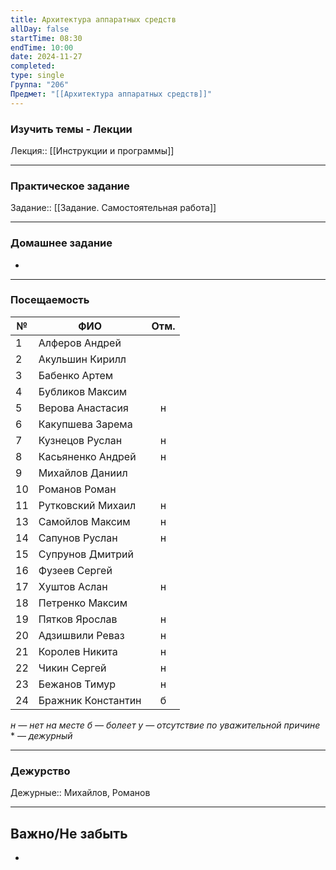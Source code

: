 ```yaml
---
title: Архитектура аппаратных средств
allDay: false
startTime: 08:30
endTime: 10:00
date: 2024-11-27
completed: 
type: single
Группа: "206"
Предмет: "[[Архитектура аппаратных средств]]"
---
```

### Изучить темы - Лекции

Лекция:: [[Инструкции и программы]]

---
### Практическое задание

Задание:: [[Задание. Самостоятельная работа]]

---
### Домашнее задание

- 

---
### Посещаемость

| №   | ФИО                | Отм. |
| --- | ------------------ | :--: |
| 1   | Алферов Андрей     |      |
| 2   | Акульшин Кирилл    |      |
| 3   | Бабенко Артем      |      |
| 4   | Бубликов Максим    |      |
| 5   | Верова Анастасия   |  н   |
| 6   | Какупшева Зарема   |      |
| 7   | Кузнецов Руслан    |  н   |
| 8   | Касьяненко Андрей  |  н   |
| 9   | Михайлов Даниил    |      |
| 10  | Романов Роман      |      |
| 11  | Рутковский Михаил  |  н   |
| 13  | Самойлов Максим    |  н   |
| 14  | Сапунов Руслан     |  н   |
| 15  | Супрунов Дмитрий   |      |
| 16  | Фузеев Сергей      |      |
| 17  | Хуштов Аслан       |  н   |
| 18  | Петренко Максим    |      |
| 19  | Пятков Ярослав     |  н   |
| 20  | Адзишвили Реваз    |  н   |
| 21  | Королев Никита     |  н   |
| 22  | Чикин Сергей       |  н   |
| 23  | Бежанов Тимур      |  н   |
| 24  | Бражник Константин |  б   |
*н — нет на месте
б — болеет
у — отсутствие по уважительной причине*
\* — *дежурный*

---
### Дежурство

Дежурные:: Михайлов, Романов

---
## Важно/Не забыть

- 